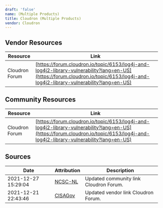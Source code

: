```yaml
---
draft: 'false'
name: (Multiple Products)
title: Cloudron (Multiple Products)
vendor: Cloudron
---
```


## Vendor Resources
| Resource | Link |
| --- | --- |
| Cloudron Forum | [https://forum.cloudron.io/topic/6153/log4j-and-log4j2-library-vulnerability?lang=en-US](https://forum.cloudron.io/topic/6153/log4j-and-log4j2-library-vulnerability?lang=en-US) |

## Community Resources
| Resource | Link |
| --- | --- |
| Cloudron Forum | [https://forum.cloudron.io/topic/6153/log4j-and-log4j2-library-vulnerability?lang=en-US](https://forum.cloudron.io/topic/6153/log4j-and-log4j2-library-vulnerability?lang=en-US) |


## Sources
| Date | Attribution | Description |
| --- | --- | --- |
| 2021-12-27 15:29:04 | [NCSC-NL](https://github.com/NCSC-NL/log4shell/blob/main/software/README.md) | Updated community link Cloudron Forum.  |
| 2021-12-21 22:43:46 | [CISAGov](https://raw.githubusercontent.com/cisagov/log4j-affected-db/develop/README.md) | Updated vendor link Cloudron Forum.  |
